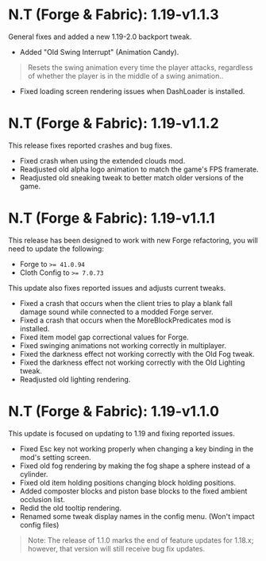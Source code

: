 # N.T (Forge & Fabric): 1.19-v1.1.3
General fixes and added a new 1.19-2.0 backport tweak.
- Added "Old Swing Interrupt" (Animation Candy).
> Resets the swing animation every time the player attacks, regardless of whether the player is in the middle of a swing animation..
- Fixed loading screen rendering issues when DashLoader is installed.

# N.T (Forge & Fabric): 1.19-v1.1.2
This release fixes reported crashes and bug fixes.
- Fixed crash when using the extended clouds mod.
- Readjusted old alpha logo animation to match the game's FPS framerate.
- Readjusted old sneaking tweak to better match older versions of the game.

# N.T (Forge & Fabric): 1.19-v1.1.1
This release has been designed to work with new Forge refactoring, you will need to update the following:

- Forge to `>= 41.0.94`
- Cloth Config to `>= 7.0.73`

This update also fixes reported issues and adjusts current tweaks.
- Fixed a crash that occurs when the client tries to play a blank fall damage sound while connected to a modded Forge server.
- Fixed a crash that occurs when the MoreBlockPredicates mod is installed.
- Fixed item model gap correctional values for Forge.
- Fixed swinging animations not working correctly in multiplayer.
- Fixed the darkness effect not working correctly with the Old Fog tweak.
- Fixed the darkness effect not working correctly with the Old Lighting tweak.
- Readjusted old lighting rendering.

# N.T (Forge & Fabric): 1.19-v1.1.0
This update is focused on updating to 1.19 and fixing reported issues.
- Fixed Esc key not working properly when changing a key binding in the mod's setting screen.
- Fixed old fog rendering by making the fog shape a sphere instead of a cylinder.
- Fixed old item holding positions changing block holding positions.
- Added composter blocks and piston base blocks to the fixed ambient occlusion list.
- Redid the old tooltip rendering.
- Renamed some tweak display names in the config menu. (Won't impact config files)

> Note: The release of 1.1.0 marks the end of feature updates for 1.18.x; however, that version will still receive bug fix updates.